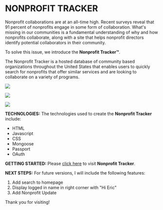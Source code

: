 # NONPROFIT TRACKER

Nonprofit collaborations are at an all-time high. Recent surveys reveal that 91 percent of nonprofits engage in some form of collaboration. What's missing in our communities is a fundamental understanding of why and how nonprofits collaborate, along with a site that helps nonprofit directors identify potential collaborators in their community.

To solve this issue, we introduce the **Nonprofit Tracker™**.

The Nonprofit Tracker is a hosted database of community based organizations throughout the United States that enables users to quickly search for nonprofits that offer similar services and are looking to collaborate on a variety of programs.


![](https://www.lifeprepacademy.org/wp-content/uploads/2020/09/NPTracker7.jpg)

![](https://www.lifeprepacademy.org/wp-content/uploads/2020/09/NPTracker8.jpg)

![](https://www.lifeprepacademy.org/wp-content/uploads/2020/09/NPTracker9.jpg)

**TECHNOLOGIES:** The technologies used to create the **Nonprofit Tracker** include:

- HTML
- Javascript
- CSS
- Mongoose
- Passport
- OAuth

**GETTING STARTED:** Please [click here](https://nonprofit-tracker.herokuapp.com) to visit **Nonprofit Tracker**.

**NEXT STEPS:** For future versions, I will include the following features:

1. Add search to homepage
2. Display logged in name in right corner with "Hi Eric"
3. Add Nonprofit Update

Thank you for visiting!
